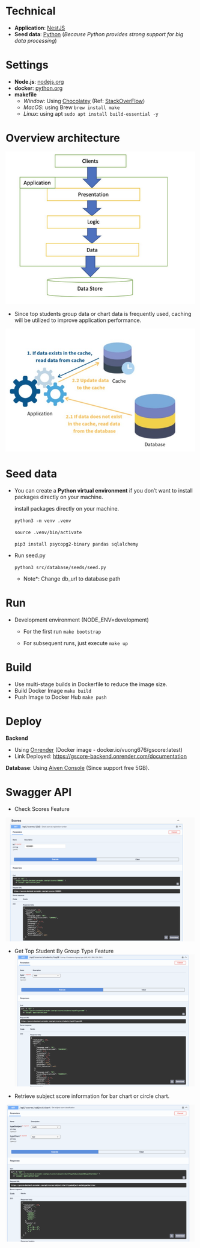 # Technical

- **Application**: [NestJS](https://nestjs.com/)
- **Seed data**: [Python](https://www.python.org/) (_Because Python provides strong support for big data processing_)

# Settings

- **Node.js**: [nodejs.org](https://nodejs.org/en)
- **docker**: [python.org](https://www.docker.com/products/docker-desktop/)
- **makefile**
  - _Window_: Using [Chocolatey](https://chocolatey.org/install) (Ref: [StackOverFlow](https://stackoverflow.com/questions/32127524/how-to-install-and-use-make-in-windows))
  - _MacOS_: using Brew `brew install make`
  - _Linux_: using apt `sudo apt install build-essential -y`

# Overview architecture

![Your Code Work](./screenshots/architecture.jpg)

- Since top students group data or chart data is frequently used, caching will be utilized to improve application performance.

![Your Code Work](./screenshots/overview_architecture.jpg)

# Seed data

- You can create a **Python virtual environment** if you don’t want to
  install packages directly on your machine.

  install packages directly on your machine.

  `python3 -m venv .venv`

  `source .venv/bin/activate`

  `pip3 install psycopg2-binary pandas sqlalchemy`

- Run seed.py

  `python3 src/database/seeds/seed.py`

  - Note*: Change db_url to database path

# Run

- Development environment (NODE_ENV=development)

  - For the first run
    `make bootstrap`

  - For subsequent runs, just execute
    `make up`

# Build

- Use multi-stage builds in Dockerfile to reduce the image size.
- Build Docker Image
  `make build`
- Push Image to Docker Hub
  `make push`

# Deploy

**Backend**

- Using [Onrender](https://render.com/) (Docker image - docker.io/vuong676/gscore:latest)
- Link Deployed: https://gscore-backend.onrender.com/documentation

**Database**: Using [Aiven Console](https://console.aiven.io/) (Since support free 5GB).

# Swagger API

- Check Scores Feature

![Your Code Work](./screenshots/checkScoreApi.png)

- Get Top Student By Group Type Feature
  ![Your Code Work](./screenshots/topStudentApi.png)

- Retrieve subject score information for bar chart or circle chart.

![Your Code Work](./screenshots/getChartApi.png)
